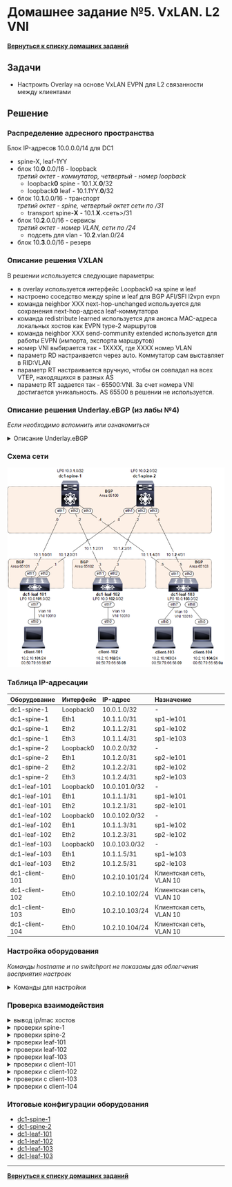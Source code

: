 # Домашнее задание №5. VxLAN. L2 VNI
[**Вернуться к списку домашних заданий**](https://github.com/takmenevag/otus-dc-design/tree/main/labs/)
## Задачи
- Настроить Overlay на основе VxLAN EVPN для L2 связанности между клиентами

## Решение
### Распределение адресного пространства

Блок IP-адресов 10.0.0.0/14 для DC1
- spine-X, leaf-1YY
- блок 10.**0**.0.0/16 - loopback \
  _третий октет - коммутатор, четвертый - номер loopback_
  - loopback**0** spine - 10.1.X.**0**/32
  - loopback**0** leaf - 10.1.1YY.**0**/32
- блок 10.**1**.0.0/16 - транспорт \
 _третий октет - spine, четвертый октет сети по /31_
  - transport spine-**X** - 10.1.**X**.<сеть>/31
- блок 10.**2**.0.0/16 - сервисы \
 _третий октет - номер VLAN, сети по /24_
  - подсеть для vlan - 10.**2**.vlan.0/24
- блок 10.**3**.0.0/16 - резерв

### Описание решения VXLAN
В решении используется следующие параметры:
- в overlay используется интерфейс Loopback0 на spine и leaf
- настроено соседство между spine и leaf для BGP AFI/SFI l2vpn evpn
- команда neighbor XXX next-hop-unchanged используется для сохранения next-hop-адреса leaf-коммутатора
- команда redistribute learned используется для анонса MAC-адреса локальных хостов как EVPN type-2 маршрутов
- команда neighbor XXX send-community extended используется для работы EVPN (импорта, экспорта маршрутов)
- номер VNI выбирается так - 1ХХХХ, где ХХХХ номер VLAN
- параметр RD настраивается через auto. Коммутатор сам выставляет в RID:VLAN
- параметр RT настраивается вручную, чтобы он совпадал на всех VTEP, находящихся в разных AS
- параметр RT задается так - 65500:VNI. За счет номера VNI достигается уникальность. AS 65500 в решении не используется.

### Описание решения Underlay.eBGP (из лабы №4)
_Если необходимо вспомнить или ознакомиться_
<details>
  <summary>Описание Underlay.eBGP </summary>

  В решении используется протокол маршрутизации eBGP со следующими параметрами:
- все spine размещены в одной AS 65100
- каждый leaf размещен в свой AS: leaf-1YY в AS 651YY
- на spine используются динамические peer-group с фильтром по номеру AS и транзитному блоку /24
- на leaf используются статические peer-group
- настроены keepalive-интервал 3 сек, hold time 9 сек.
- настроен maximum-paths равным 8 (4 вероятно хватит, но указал с запасом)
- настроен BGP routing updates интервал равным 0  (neighbor out-delay, установлен в 0 по умолчанию)
- настроена administrative distance равна 20 (по рекомендации Arista из предоставленной ссылке, возможно из-за iBGP между leaf в паре)
- отключена автоматическая активация BGP AFI/SFI ipv4 unicast (в данной лабе это было не обязательно)
- включен режим multi-agent model (поддежка redistribute в BGP AFI/SFI ipv4 unicast)
- включена аутентификация BGP-соседа
- настроено взаимодействие с протоколом bfd для улучшения сходимости сети
- таймеры bfd выбраны такие, чтобы сессии в EVE-NG флапали реже
</details>

### Cхема сети
![Изображение](https://github.com/takmenevag/otus-dc-design/blob/main/labs/lab5/scheme/lab5_scheme.PNG "Схема стенда")

### Таблица IP-адресации
|Оборудование	|Интерфейс	|IP-адрес	|Назначение|
|:-|:-|:-|:-|
|dc1-spine-1	|Loopback0	|10.0.1.0/32	|-|
|dc1-spine-1	|Eth1	|10.1.1.0/31	|sp1-le101|
|dc1-spine-1	|Eth2	|10.1.1.2/31	|sp1-le102|
|dc1-spine-1	|Eth3	|10.1.1.4/31	|sp1-le103|
|dc1-spine-2	|Loopback0	|10.0.2.0/32 |-|
|dc1-spine-2	|Eth1	|10.1.2.0/31	|sp2-le101|
|dc1-spine-2	|Eth2	|10.1.2.2/31	|sp2-le102|
|dc1-spine-2	|Eth3	|10.1.2.4/31	|sp2-le103|
|dc1-leaf-101	|Loopback0	|10.0.101.0/32 |-|
|dc1-leaf-101	|Eth1	|10.1.1.1/31	|sp1-le101|
|dc1-leaf-101	|Eth2	|10.1.2.1/31	|sp2-le101|
|dc1-leaf-102	|Loopback0	|10.0.102.0/32 |-|		
|dc1-leaf-102	|Eth1	|10.1.1.3/31	|sp1-le102|
|dc1-leaf-102	|Eth2	|10.1.2.3/31	|sp2-le102|	
|dc1-leaf-103	|Loopback0	|10.0.103.0/32 |-|	
|dc1-leaf-103	|Eth1	|10.1.1.5/31	|sp1-le103|
|dc1-leaf-103	|Eth2	|10.1.2.5/31	|sp2-le103|
|dc1-client-101	|Eth0	|10.2.10.101/24	|Клиентская сеть, VLAN 10|
|dc1-client-102	|Eth0	|10.2.10.102/24	|Клиентская сеть, VLAN 10|
|dc1-client-103	|Eth0	|10.2.10.103/24	|Клиентская сеть, VLAN 10|
|dc1-client-104	|Eth0	|10.2.10.104/24	|Клиентская сеть, VLAN 10|

### Настройка оборудования
_Команды hostname и no switchport не показаны для облегчения восприятия настроек_
<details>
  <summary>Команды для настройки </summary>

- spine-1
```
service routing protocols model multi-agent
!
interface Ethernet1
   description ### sp1-le101 ###
   ip address 10.1.1.0/31
   bfd interval 800 min-rx 800 multiplier 3
!
interface Ethernet2
   description ### sp1-le102 ###
   ip address 10.1.1.2/31
   bfd interval 800 min-rx 800 multiplier 3
!
interface Ethernet3
   description ### sp1-le103 ###
   ip address 10.1.1.4/31
   bfd interval 800 min-rx 800 multiplier 3
!
interface Loopback0
   ip address 10.0.1.0/32
!
ip routing
!
route-map RM-CONNECTED-TO-BGP permit 100
   match interface Loopback0
!
peer-filter PF-DC1-LEAF
   10 match as-range 65101-65199 result accept
!
router bgp 65100
   router-id 10.0.1.0
   no bgp default ipv4-unicast
   distance bgp 20 200 200
   maximum-paths 8
   bgp listen range 10.1.1.0/24 peer-group DC1-LEAF peer-filter PF-DC1-LEAF
   neighbor DC1-LEAF peer group
   neighbor DC1-LEAF bfd
   neighbor DC1-LEAF timers 3 9
   neighbor DC1-LEAF password 7 IS09sfEdsucPgvWfPXx0cQ==
   neighbor DC1-LEAF send-community extended
   !
   address-family evpn
      neighbor DC1-LEAF activate
      neighbor DC1-LEAF next-hop-unchanged
   !
   address-family ipv4
      neighbor DC1-LEAF activate
      redistribute connected route-map RM-CONNECTED-TO-BGP
```
- spine-2
```
service routing protocols model multi-agent
!
interface Ethernet1
   description ### sp2-le101 ###
   ip address 10.1.2.0/31
   bfd interval 800 min-rx 800 multiplier 3
!
interface Ethernet2
   description ### sp2-le102 ###
   ip address 10.1.2.2/31
   bfd interval 800 min-rx 800 multiplier 3
!
interface Ethernet3
   description ### sp2-le103 ###
   ip address 10.1.2.4/31
   bfd interval 800 min-rx 800 multiplier 3
!
interface Loopback0
   ip address 10.0.2.0/32
!
ip routing
!
route-map RM-CONNECTED-TO-BGP permit 100
   match interface Loopback0
!
peer-filter PF-DC1-LEAF
   10 match as-range 65101-65199 result accept
!
router bgp 65100
   router-id 10.0.2.0
   no bgp default ipv4-unicast
   distance bgp 20 200 200
   maximum-paths 8
   bgp listen range 10.1.2.0/24 peer-group DC1-LEAF peer-filter PF-DC1-LEAF
   neighbor DC1-LEAF peer group
   neighbor DC1-LEAF bfd
   neighbor DC1-LEAF timers 3 9
   neighbor DC1-LEAF password 7 IS09sfEdsucPgvWfPXx0cQ==
   neighbor DC1-LEAF send-community extended
   !
   address-family evpn
      neighbor DC1-LEAF activate
      neighbor DC1-LEAF next-hop-unchanged
   !
   address-family ipv4
      neighbor DC1-LEAF activate
      redistribute connected route-map RM-CONNECTED-TO-BGP
```
- leaf-101
```
service routing protocols model multi-agent
!
vlan 10
   name NET-10
!
interface Ethernet1
   description ### sp1-le101 ###
   ip address 10.1.1.1/31
   bfd interval 800 min-rx 800 multiplier 3
!
interface Ethernet2
   description ### sp2-le101 ###
   ip address 10.1.2.1/31
   bfd interval 800 min-rx 800 multiplier 3
!
interface Ethernet7
   switchport access vlan 10
!
interface Loopback0
   ip address 10.0.101.0/32
!
interface Vxlan1
   vxlan source-interface Loopback0
   vxlan udp-port 4789
   vxlan vlan 10 vni 10010
!
ip routing
!
route-map RM-CONNECTED-TO-BGP permit 100
   match interface Loopback0
!
router bgp 65101
   router-id 10.0.101.0
   no bgp default ipv4-unicast
   distance bgp 20 200 200
   maximum-paths 8
   neighbor DC1-SPINE peer group
   neighbor DC1-SPINE remote-as 65100
   neighbor DC1-SPINE bfd
   neighbor DC1-SPINE timers 3 9
   neighbor DC1-SPINE password 7 txq0MZ/aCqwJ+sp2WtntdQ==
   neighbor DC1-SPINE send-community extended
   neighbor 10.1.1.0 peer group DC1-SPINE
   neighbor 10.1.1.0 description ### dc1-spine-1 ###
   neighbor 10.1.2.0 peer group DC1-SPINE
   neighbor 10.1.2.0 description ### dc1-spine-2 ###
   !
   vlan 10
      rd auto
      route-target both 65500:10010
      redistribute learned
   !
   address-family evpn
      neighbor DC1-SPINE activate
   !
   address-family ipv4
      neighbor DC1-SPINE activate
      redistribute connected route-map RM-CONNECTED-TO-BGP
```
- leaf-102
```
service routing protocols model multi-agent
!
vlan 10
   name NET-10
!
interface Ethernet1
   description ### sp1-le102 ###
   ip address 10.1.1.3/31
   bfd interval 800 min-rx 800 multiplier 3
!
interface Ethernet2
   description ### sp2-le102 ###
   ip address 10.1.2.3/31
   bfd interval 800 min-rx 800 multiplier 3
!
interface Ethernet7
   switchport access vlan 10
!
interface Loopback0
   ip address 10.0.102.0/32
!
interface Vxlan1
   vxlan source-interface Loopback0
   vxlan udp-port 4789
   vxlan vlan 10 vni 10010
!
ip routing
!
route-map RM-CONNECTED-TO-BGP permit 100
   match interface Loopback0
!
router bgp 65102
   router-id 10.0.102.0
   no bgp default ipv4-unicast
   distance bgp 20 200 200
   maximum-paths 8
   neighbor DC1-SPINE peer group
   neighbor DC1-SPINE remote-as 65100
   neighbor DC1-SPINE bfd
   neighbor DC1-SPINE timers 3 9
   neighbor DC1-SPINE password 7 txq0MZ/aCqwJ+sp2WtntdQ==
   neighbor DC1-SPINE send-community extended
   neighbor 10.1.1.2 peer group DC1-SPINE
   neighbor 10.1.1.2 description ### dc1-spine-1 ###
   neighbor 10.1.2.2 peer group DC1-SPINE
   neighbor 10.1.2.2 description ### dc1-spine-2 ###
   !
   vlan 10
      rd auto
      route-target both 65500:10010
      redistribute learned
   !
   address-family evpn
      neighbor DC1-SPINE activate
   !
   address-family ipv4
      neighbor DC1-SPINE activate
      redistribute connected route-map RM-CONNECTED-TO-BGP
```
- leaf-103
```
service routing protocols model multi-agent
!
vlan 10
   name NET-10
!
interface Ethernet1
   description ### sp1-le103 ###
   no switchport
   ip address 10.1.1.5/31
   bfd interval 800 min-rx 800 multiplier 3
!
interface Ethernet2
   description ### sp2-le103 ###
   no switchport
   ip address 10.1.2.5/31
   bfd interval 800 min-rx 800 multiplier 3
!
interface Ethernet7
   switchport access vlan 10
!
interface Ethernet8
   switchport access vlan 10
!
interface Loopback0
   ip address 10.0.103.0/32
!
interface Vxlan1
   vxlan source-interface Loopback0
   vxlan udp-port 4789
   vxlan vlan 10 vni 10010
!
ip routing
!
route-map RM-CONNECTED-TO-BGP permit 100
   match interface Loopback0
!
router bgp 65103
   router-id 10.0.103.0
   no bgp default ipv4-unicast
   distance bgp 20 200 200
   maximum-paths 8
   neighbor DC1-SPINE peer group
   neighbor DC1-SPINE remote-as 65100
   neighbor DC1-SPINE bfd
   neighbor DC1-SPINE timers 3 9
   neighbor DC1-SPINE password 7 txq0MZ/aCqwJ+sp2WtntdQ==
   neighbor DC1-SPINE send-community extended
   neighbor 10.1.1.4 peer group DC1-SPINE
   neighbor 10.1.1.4 description ### dc1-spine-1 ###
   neighbor 10.1.2.4 peer group DC1-SPINE
   neighbor 10.1.2.4 description ### dc1-spine-2 ###
   !
   vlan 10
      rd auto
      route-target both 65500:10010
      redistribute learned
   !
   address-family evpn
      neighbor DC1-SPINE activate
   !
   address-family ipv4
      neighbor DC1-SPINE activate
      redistribute connected route-map RM-CONNECTED-TO-BGP
```

- client-101
```
set pcname client-101
ip 10.2.10.101/24 10.2.10.254
save
```

- client-102
```
set pcname client-102
ip 10.2.10.102/24 10.2.10.254
save
```

- client-103
```
set pcname client-103
ip 10.2.10.103/24 10.2.10.254
save
```

- client-104
```
set pcname client-104
ip 10.2.10.104/24 10.2.10.254
save
```

</details>

### Проверка взаимодействия

<details>
  <summary>вывод ip/mac хостов </summary>
  
```
client-101> show ip all
NAME   IP/MASK              GATEWAY           MAC                DNS
client-10.2.10.101/24       10.2.10.254       00:50:79:66:68:07  

client-102> show ip all
NAME   IP/MASK              GATEWAY           MAC                DNS
client-10.2.10.102/24       10.2.10.254       00:50:79:66:68:08  

client-103> show ip all
NAME   IP/MASK              GATEWAY           MAC                DNS
client-10.2.10.103/24       10.2.10.254       00:50:79:66:68:09  

client-104> show ip all
NAME   IP/MASK              GATEWAY           MAC                DNS
client-10.2.10.104/24       10.2.10.254       00:50:79:66:68:0a  
```
</details>

<details>
  <summary>проверки spine-1</summary>
  
```
dc1-spine-1#show bgp evpn summary
BGP summary information for VRF default
Router identifier 10.0.1.0, local AS number 65100
Neighbor Status Codes: m - Under maintenance
  Neighbor V AS           MsgRcvd   MsgSent  InQ OutQ  Up/Down State   PfxRcd PfxAcc
  10.1.1.1 4 65101            235       234    0    0 00:09:34 Estab   2      2
  10.1.1.3 4 65102           2113      2118    0    0 01:29:36 Estab   2      2
  10.1.1.5 4 65103           2114      2112    0    0 01:29:36 Estab   3      3
```
```
dc1-spine-1#show bgp evpn
BGP routing table information for VRF default
Router identifier 10.0.1.0, local AS number 65100
Route status codes: * - valid, > - active, S - Stale, E - ECMP head, e - ECMP
                    c - Contributing to ECMP, % - Pending BGP convergence
Origin codes: i - IGP, e - EGP, ? - incomplete
AS Path Attributes: Or-ID - Originator ID, C-LST - Cluster List, LL Nexthop - Link Local Nexthop

          Network                Next Hop              Metric  LocPref Weight  Path
 * >      RD: 10.0.101.0:10 mac-ip 0050.7966.6807
                                 10.0.101.0            -       100     0       65101 i
 * >      RD: 10.0.102.0:10 mac-ip 0050.7966.6808
                                 10.0.102.0            -       100     0       65102 i
 * >      RD: 10.0.103.0:10 mac-ip 0050.7966.6809
                                 10.0.103.0            -       100     0       65103 i
 * >      RD: 10.0.103.0:10 mac-ip 0050.7966.680a
                                 10.0.103.0            -       100     0       65103 i
 * >      RD: 10.0.101.0:10 imet 10.0.101.0
                                 10.0.101.0            -       100     0       65101 i
 * >      RD: 10.0.102.0:10 imet 10.0.102.0
                                 10.0.102.0            -       100     0       65102 i
 * >      RD: 10.0.103.0:10 imet 10.0.103.0
                                 10.0.103.0            -       100     0       65103 i
```
</details>


<details>
  <summary>проверки spine-2</summary>
  
```
dc1-spine-2#show bgp evpn summary
BGP summary information for VRF default
Router identifier 10.0.2.0, local AS number 65100
Neighbor Status Codes: m - Under maintenance
  Neighbor V AS           MsgRcvd   MsgSent  InQ OutQ  Up/Down State   PfxRcd PfxAcc
  10.1.2.1 4 65101            237       235    0    0 00:09:34 Estab   2      2
  10.1.2.3 4 65102           2863      2843    0    0 02:00:56 Estab   2      2
  10.1.2.5 4 65103           4328      4319    0    0 03:03:22 Estab   3      3
```
```
dc1-spine-2#show bgp evpn
BGP routing table information for VRF default
Router identifier 10.0.2.0, local AS number 65100
Route status codes: * - valid, > - active, S - Stale, E - ECMP head, e - ECMP
                    c - Contributing to ECMP, % - Pending BGP convergence
Origin codes: i - IGP, e - EGP, ? - incomplete
AS Path Attributes: Or-ID - Originator ID, C-LST - Cluster List, LL Nexthop - Link Local Nexthop

          Network                Next Hop              Metric  LocPref Weight  Path
 * >      RD: 10.0.101.0:10 mac-ip 0050.7966.6807
                                 10.0.101.0            -       100     0       65101 i
 * >      RD: 10.0.102.0:10 mac-ip 0050.7966.6808
                                 10.0.102.0            -       100     0       65102 i
 * >      RD: 10.0.103.0:10 mac-ip 0050.7966.6809
                                 10.0.103.0            -       100     0       65103 i
 * >      RD: 10.0.103.0:10 mac-ip 0050.7966.680a
                                 10.0.103.0            -       100     0       65103 i
 * >      RD: 10.0.101.0:10 imet 10.0.101.0
                                 10.0.101.0            -       100     0       65101 i
 * >      RD: 10.0.102.0:10 imet 10.0.102.0
                                 10.0.102.0            -       100     0       65102 i
 * >      RD: 10.0.103.0:10 imet 10.0.103.0
                                 10.0.103.0            -       100     0       65103 i
```
</details>

<details>
  <summary>проверки leaf-101</summary>
  
```
dc1-leaf-101#show bgp evpn summary
BGP summary information for VRF default
Router identifier 10.0.101.0, local AS number 65101
Neighbor Status Codes: m - Under maintenance
  Description              Neighbor V AS           MsgRcvd   MsgSent  InQ OutQ  Up/Down State   PfxRcd PfxAcc
  ### dc1-spine-1 ###      10.1.1.0 4 65100           9137      9171    0    0 00:09:34 Estab   5      5
  ### dc1-spine-2 ###      10.1.2.0 4 65100           7135      7155    0    0 00:09:34 Estab   5      5

```
_Вывод команд по отдельности show bgp evpn route-type < mac-ip | imet > не стал выкладывать, там тоже самое_
```
dc1-leaf-101#show bgp evpn
BGP routing table information for VRF default
Router identifier 10.0.101.0, local AS number 65101
Route status codes: * - valid, > - active, S - Stale, E - ECMP head, e - ECMP
                    c - Contributing to ECMP, % - Pending BGP convergence
Origin codes: i - IGP, e - EGP, ? - incomplete
AS Path Attributes: Or-ID - Originator ID, C-LST - Cluster List, LL Nexthop - Link Local Nexthop

          Network                Next Hop              Metric  LocPref Weight  Path
 * >      RD: 10.0.101.0:10 mac-ip 0050.7966.6807
                                 -                     -       -       0       i
 * >Ec    RD: 10.0.102.0:10 mac-ip 0050.7966.6808
                                 10.0.102.0            -       100     0       65100 65102 i
 *  ec    RD: 10.0.102.0:10 mac-ip 0050.7966.6808
                                 10.0.102.0            -       100     0       65100 65102 i
 * >Ec    RD: 10.0.103.0:10 mac-ip 0050.7966.6809
                                 10.0.103.0            -       100     0       65100 65103 i
 *  ec    RD: 10.0.103.0:10 mac-ip 0050.7966.6809
                                 10.0.103.0            -       100     0       65100 65103 i
 * >Ec    RD: 10.0.103.0:10 mac-ip 0050.7966.680a
                                 10.0.103.0            -       100     0       65100 65103 i
 *  ec    RD: 10.0.103.0:10 mac-ip 0050.7966.680a
                                 10.0.103.0            -       100     0       65100 65103 i
 * >      RD: 10.0.101.0:10 imet 10.0.101.0
                                 -                     -       -       0       i
 * >Ec    RD: 10.0.102.0:10 imet 10.0.102.0
                                 10.0.102.0            -       100     0       65100 65102 i
 *  ec    RD: 10.0.102.0:10 imet 10.0.102.0
                                 10.0.102.0            -       100     0       65100 65102 i
 * >Ec    RD: 10.0.103.0:10 imet 10.0.103.0
                                 10.0.103.0            -       100     0       65100 65103 i
 *  ec    RD: 10.0.103.0:10 imet 10.0.103.0
                                 10.0.103.0            -       100     0       65100 65103 i
```
```
dc1-leaf-101#show interface vxlan1
Vxlan1 is up, line protocol is up (connected)
  Hardware is Vxlan
  Source interface is Loopback0 and is active with 10.0.101.0
  Listening on UDP port 4789
  Replication/Flood Mode is headend with Flood List Source: EVPN
  Remote MAC learning via EVPN
  VNI mapping to VLANs
  Static VLAN to VNI mapping is 
    [10, 10010]      
  Note: All Dynamic VLANs used by VCS are internal VLANs.
        Use 'show vxlan vni' for details.
  Static VRF to VNI mapping is not configured
  Headend replication flood vtep list is:
    10 10.0.102.0      10.0.103.0     
  Shared Router MAC is 0000.0000.0000
```
```
dc1-leaf-101#show vxlan vtep
Remote VTEPS for Vxlan1:

VTEP             Tunnel Type(s)
---------------- --------------
10.0.102.0       unicast, flood
10.0.103.0       unicast, flood

Total number of remote VTEPS:  2
```
```
dc1-leaf-101#show mac address-table vlan 10
          Mac Address Table
------------------------------------------------------------------

Vlan    Mac Address       Type        Ports      Moves   Last Move
----    -----------       ----        -----      -----   ---------
  10    0050.7966.6807    DYNAMIC     Et7        1       0:03:28 ago
  10    0050.7966.6808    DYNAMIC     Vx1        1       0:03:27 ago
  10    0050.7966.6809    DYNAMIC     Vx1        1       0:03:27 ago
  10    0050.7966.680a    DYNAMIC     Vx1        1       0:03:27 ago
Total Mac Addresses for this criterion: 4

          Multicast Mac Address Table
------------------------------------------------------------------

Vlan    Mac Address       Type        Ports
----    -----------       ----        -----
Total Mac Addresses for this criterion: 0
```
```
dc1-leaf-101#show vxlan address-table
          Vxlan Mac Address Table
----------------------------------------------------------------------

VLAN  Mac Address     Type      Prt  VTEP             Moves   Last Move
----  -----------     ----      ---  ----             -----   ---------
  10  0050.7966.6808  EVPN      Vx1  10.0.102.0       1       0:03:35 ago
  10  0050.7966.6809  EVPN      Vx1  10.0.103.0       1       0:03:35 ago
  10  0050.7966.680a  EVPN      Vx1  10.0.103.0       1       0:03:35 ago
Total Remote Mac Addresses for this criterion: 3
```
_Вывод для всех MAC не стал выкладывать, но он есть_
```
dc1-leaf-101#show bgp evpn route-type mac-ip 0050.7966.6807 detail 
BGP routing table information for VRF default
Router identifier 10.0.101.0, local AS number 65101
BGP routing table entry for mac-ip 0050.7966.6807, Route Distinguisher: 10.0.101.0:10
 Paths: 1 available
  Local
    - from - (0.0.0.0)
      Origin IGP, metric -, localpref -, weight 0, tag 0, valid, local, best
      Extended Community: Route-Target-AS:65500:10010 TunnelEncap:tunnelTypeVxlan
      VNI: 10010 ESI: 0000:0000:0000:0000:0000

dc1-leaf-101#show bgp evpn route-type mac-ip 0050.7966.6808 detail 
BGP routing table information for VRF default
Router identifier 10.0.101.0, local AS number 65101
BGP routing table entry for mac-ip 0050.7966.6808, Route Distinguisher: 10.0.102.0:10
 Paths: 2 available
  65100 65102
    10.0.102.0 from 10.1.2.0 (10.0.2.0)
      Origin IGP, metric -, localpref 100, weight 0, tag 0, valid, external, ECMP head, ECMP, best, ECMP contributor
      Extended Community: Route-Target-AS:65500:10010 TunnelEncap:tunnelTypeVxlan
      VNI: 10010 ESI: 0000:0000:0000:0000:0000
  65100 65102
    10.0.102.0 from 10.1.1.0 (10.0.1.0)
      Origin IGP, metric -, localpref 100, weight 0, tag 0, valid, external, ECMP, ECMP contributor
      Extended Community: Route-Target-AS:65500:10010 TunnelEncap:tunnelTypeVxlan
      VNI: 10010 ESI: 0000:0000:0000:0000:0000
```

</details>

<details>
  <summary>проверки leaf-102</summary>
  
```
dc1-leaf-102#show bgp evpn summary
BGP summary information for VRF default
Router identifier 10.0.102.0, local AS number 65102
Neighbor Status Codes: m - Under maintenance
  Description              Neighbor V AS           MsgRcvd   MsgSent  InQ OutQ  Up/Down State   PfxRcd PfxAcc
  ### dc1-spine-1 ###      10.1.1.2 4 65100           2886      2885    0    0 01:29:36 Estab   5      5
  ### dc1-spine-2 ###      10.1.2.2 4 65100           2843      2863    0    0 02:00:56 Estab   5      5
```
```
dc1-leaf-102#show bgp evpn
BGP routing table information for VRF default
Router identifier 10.0.102.0, local AS number 65102
Route status codes: * - valid, > - active, S - Stale, E - ECMP head, e - ECMP
                    c - Contributing to ECMP, % - Pending BGP convergence
Origin codes: i - IGP, e - EGP, ? - incomplete
AS Path Attributes: Or-ID - Originator ID, C-LST - Cluster List, LL Nexthop - Link Local Nexthop

          Network                Next Hop              Metric  LocPref Weight  Path
 * >Ec    RD: 10.0.101.0:10 mac-ip 0050.7966.6807
                                 10.0.101.0            -       100     0       65100 65101 i
 *  ec    RD: 10.0.101.0:10 mac-ip 0050.7966.6807
                                 10.0.101.0            -       100     0       65100 65101 i
 * >      RD: 10.0.102.0:10 mac-ip 0050.7966.6808
                                 -                     -       -       0       i
 * >Ec    RD: 10.0.103.0:10 mac-ip 0050.7966.6809
                                 10.0.103.0            -       100     0       65100 65103 i
 *  ec    RD: 10.0.103.0:10 mac-ip 0050.7966.6809
                                 10.0.103.0            -       100     0       65100 65103 i
 * >Ec    RD: 10.0.103.0:10 mac-ip 0050.7966.680a
                                 10.0.103.0            -       100     0       65100 65103 i
 *  ec    RD: 10.0.103.0:10 mac-ip 0050.7966.680a
                                 10.0.103.0            -       100     0       65100 65103 i
 * >Ec    RD: 10.0.101.0:10 imet 10.0.101.0
                                 10.0.101.0            -       100     0       65100 65101 i
 *  ec    RD: 10.0.101.0:10 imet 10.0.101.0
                                 10.0.101.0            -       100     0       65100 65101 i
 * >      RD: 10.0.102.0:10 imet 10.0.102.0
                                 -                     -       -       0       i
 * >Ec    RD: 10.0.103.0:10 imet 10.0.103.0
                                 10.0.103.0            -       100     0       65100 65103 i
 *  ec    RD: 10.0.103.0:10 imet 10.0.103.0
                                 10.0.103.0            -       100     0       65100 65103 i
```
```
dc1-leaf-102#show interface vxlan1
Vxlan1 is up, line protocol is up (connected)
  Hardware is Vxlan
  Source interface is Loopback0 and is active with 10.0.102.0
  Listening on UDP port 4789
  Replication/Flood Mode is headend with Flood List Source: EVPN
  Remote MAC learning via EVPN
  VNI mapping to VLANs
  Static VLAN to VNI mapping is 
    [10, 10010]      
  Note: All Dynamic VLANs used by VCS are internal VLANs.
        Use 'show vxlan vni' for details.
  Static VRF to VNI mapping is not configured
  Headend replication flood vtep list is:
    10 10.0.101.0      10.0.103.0     
  Shared Router MAC is 0000.0000.0000
```
```
dc1-leaf-102#show vxlan vtep
Remote VTEPS for Vxlan1:

VTEP             Tunnel Type(s)
---------------- --------------
10.0.101.0       flood, unicast
10.0.103.0       flood, unicast

Total number of remote VTEPS:  2
```
```
dc1-leaf-102#show mac address-table vlan 10
          Mac Address Table
------------------------------------------------------------------

Vlan    Mac Address       Type        Ports      Moves   Last Move
----    -----------       ----        -----      -----   ---------
  10    0050.7966.6807    DYNAMIC     Vx1        1       0:03:27 ago
  10    0050.7966.6808    DYNAMIC     Et7        1       0:03:28 ago
  10    0050.7966.6809    DYNAMIC     Vx1        1       0:03:28 ago
  10    0050.7966.680a    DYNAMIC     Vx1        1       0:03:28 ago
Total Mac Addresses for this criterion: 4

          Multicast Mac Address Table
------------------------------------------------------------------

Vlan    Mac Address       Type        Ports
----    -----------       ----        -----
Total Mac Addresses for this criterion: 0
```
```
dc1-leaf-102#show vxlan address-table
          Vxlan Mac Address Table
----------------------------------------------------------------------

VLAN  Mac Address     Type      Prt  VTEP             Moves   Last Move
----  -----------     ----      ---  ----             -----   ---------
  10  0050.7966.6807  EVPN      Vx1  10.0.101.0       1       0:03:35 ago
  10  0050.7966.6809  EVPN      Vx1  10.0.103.0       1       0:03:35 ago
  10  0050.7966.680a  EVPN      Vx1  10.0.103.0       1       0:03:35 ago
Total Remote Mac Addresses for this criterion: 3
```
```
dc1-leaf-102#show bgp evpn route-type mac-ip 0050.7966.6807 detail 
BGP routing table information for VRF default
Router identifier 10.0.102.0, local AS number 65102
BGP routing table entry for mac-ip 0050.7966.6807, Route Distinguisher: 10.0.101.0:10
 Paths: 2 available
  65100 65101
    10.0.101.0 from 10.1.1.2 (10.0.1.0)
      Origin IGP, metric -, localpref 100, weight 0, tag 0, valid, external, ECMP head, ECMP, best, ECMP contributor
      Extended Community: Route-Target-AS:65500:10010 TunnelEncap:tunnelTypeVxlan
      VNI: 10010 ESI: 0000:0000:0000:0000:0000
  65100 65101
    10.0.101.0 from 10.1.2.2 (10.0.2.0)
      Origin IGP, metric -, localpref 100, weight 0, tag 0, valid, external, ECMP, ECMP contributor
      Extended Community: Route-Target-AS:65500:10010 TunnelEncap:tunnelTypeVxlan
      VNI: 10010 ESI: 0000:0000:0000:0000:0000

dc1-leaf-102#show bgp evpn route-type mac-ip 0050.7966.6808 detail 
BGP routing table information for VRF default
Router identifier 10.0.102.0, local AS number 65102
BGP routing table entry for mac-ip 0050.7966.6808, Route Distinguisher: 10.0.102.0:10
 Paths: 1 available
  Local
    - from - (0.0.0.0)
      Origin IGP, metric -, localpref -, weight 0, tag 0, valid, local, best
      Extended Community: Route-Target-AS:65500:10010 TunnelEncap:tunnelTypeVxlan
      VNI: 10010 ESI: 0000:0000:0000:0000:0000
```

</details>

<details>
  <summary>проверки leaf-103</summary>
  
```
dc1-leaf-103#show bgp evpn summary
BGP summary information for VRF default
Router identifier 10.0.103.0, local AS number 65103
Neighbor Status Codes: m - Under maintenance
  Description              Neighbor V AS           MsgRcvd   MsgSent  InQ OutQ  Up/Down State   PfxRcd PfxAcc
  ### dc1-spine-1 ###      10.1.1.4 4 65100           7235      7268    0    0 01:29:36 Estab   4      4
  ### dc1-spine-2 ###      10.1.2.4 4 65100           7111      7140    0    0 03:03:22 Estab   4      4
```
```
dc1-leaf-103#show bgp evpn
BGP routing table information for VRF default
Router identifier 10.0.103.0, local AS number 65103
Route status codes: * - valid, > - active, S - Stale, E - ECMP head, e - ECMP
                    c - Contributing to ECMP, % - Pending BGP convergence
Origin codes: i - IGP, e - EGP, ? - incomplete
AS Path Attributes: Or-ID - Originator ID, C-LST - Cluster List, LL Nexthop - Link Local Nexthop

          Network                Next Hop              Metric  LocPref Weight  Path
 * >Ec    RD: 10.0.101.0:10 mac-ip 0050.7966.6807
                                 10.0.101.0            -       100     0       65100 65101 i
 *  ec    RD: 10.0.101.0:10 mac-ip 0050.7966.6807
                                 10.0.101.0            -       100     0       65100 65101 i
 * >Ec    RD: 10.0.102.0:10 mac-ip 0050.7966.6808
                                 10.0.102.0            -       100     0       65100 65102 i
 *  ec    RD: 10.0.102.0:10 mac-ip 0050.7966.6808
                                 10.0.102.0            -       100     0       65100 65102 i
 * >      RD: 10.0.103.0:10 mac-ip 0050.7966.6809
                                 -                     -       -       0       i
 * >      RD: 10.0.103.0:10 mac-ip 0050.7966.680a
                                 -                     -       -       0       i
 * >Ec    RD: 10.0.101.0:10 imet 10.0.101.0
                                 10.0.101.0            -       100     0       65100 65101 i
 *  ec    RD: 10.0.101.0:10 imet 10.0.101.0
                                 10.0.101.0            -       100     0       65100 65101 i
 * >Ec    RD: 10.0.102.0:10 imet 10.0.102.0
                                 10.0.102.0            -       100     0       65100 65102 i
 *  ec    RD: 10.0.102.0:10 imet 10.0.102.0
                                 10.0.102.0            -       100     0       65100 65102 i
 * >      RD: 10.0.103.0:10 imet 10.0.103.0
```
```                                 -                     -       -       0       i
dc1-leaf-103#show interface vxlan1
Vxlan1 is up, line protocol is up (connected)
  Hardware is Vxlan
  Source interface is Loopback0 and is active with 10.0.103.0
  Listening on UDP port 4789
  Replication/Flood Mode is headend with Flood List Source: EVPN
  Remote MAC learning via EVPN
  VNI mapping to VLANs
  Static VLAN to VNI mapping is 
    [10, 10010]      
  Note: All Dynamic VLANs used by VCS are internal VLANs.
        Use 'show vxlan vni' for details.
  Static VRF to VNI mapping is not configured
  Headend replication flood vtep list is:
    10 10.0.102.0      10.0.101.0     
  Shared Router MAC is 0000.0000.0000
```
```
dc1-leaf-103#show vxlan vtep
Remote VTEPS for Vxlan1:

VTEP             Tunnel Type(s)
---------------- --------------
10.0.101.0       flood, unicast
10.0.102.0       flood, unicast

Total number of remote VTEPS:  2
```
``` 
dc1-leaf-103#show mac address-table vlan 10
          Mac Address Table
------------------------------------------------------------------

Vlan    Mac Address       Type        Ports      Moves   Last Move
----    -----------       ----        -----      -----   ---------
  10    0050.7966.6807    DYNAMIC     Vx1        1       0:03:27 ago
  10    0050.7966.6808    DYNAMIC     Vx1        1       0:03:27 ago
  10    0050.7966.6809    DYNAMIC     Et7        1       0:03:28 ago
  10    0050.7966.680a    DYNAMIC     Et8        1       0:03:28 ago
Total Mac Addresses for this criterion: 4

          Multicast Mac Address Table
------------------------------------------------------------------

Vlan    Mac Address       Type        Ports
----    -----------       ----        -----
Total Mac Addresses for this criterion: 0
```
``` 
dc1-leaf-103#show vxlan address-table
          Vxlan Mac Address Table
----------------------------------------------------------------------

VLAN  Mac Address     Type      Prt  VTEP             Moves   Last Move
----  -----------     ----      ---  ----             -----   ---------
  10  0050.7966.6807  EVPN      Vx1  10.0.101.0       1       0:03:35 ago
  10  0050.7966.6808  EVPN      Vx1  10.0.102.0       1       0:03:35 ago
Total Remote Mac Addresses for this criterion: 2
```
``` 
dc1-leaf-103#show bgp evpn route-type mac-ip 0050.7966.6807 detail 
BGP routing table information for VRF default
Router identifier 10.0.103.0, local AS number 65103
BGP routing table entry for mac-ip 0050.7966.6807, Route Distinguisher: 10.0.101.0:10
 Paths: 2 available
  65100 65101
    10.0.101.0 from 10.1.1.4 (10.0.1.0)
      Origin IGP, metric -, localpref 100, weight 0, tag 0, valid, external, ECMP head, ECMP, best, ECMP contributor
      Extended Community: Route-Target-AS:65500:10010 TunnelEncap:tunnelTypeVxlan
      VNI: 10010 ESI: 0000:0000:0000:0000:0000
  65100 65101
    10.0.101.0 from 10.1.2.4 (10.0.2.0)
      Origin IGP, metric -, localpref 100, weight 0, tag 0, valid, external, ECMP, ECMP contributor
      Extended Community: Route-Target-AS:65500:10010 TunnelEncap:tunnelTypeVxlan
      VNI: 10010 ESI: 0000:0000:0000:0000:0000

dc1-leaf-103#show bgp evpn route-type mac-ip 0050.7966.6808 detail 
BGP routing table information for VRF default
Router identifier 10.0.103.0, local AS number 65103
BGP routing table entry for mac-ip 0050.7966.6808, Route Distinguisher: 10.0.102.0:10
 Paths: 2 available
  65100 65102
    10.0.102.0 from 10.1.2.4 (10.0.2.0)
      Origin IGP, metric -, localpref 100, weight 0, tag 0, valid, external, ECMP head, ECMP, best, ECMP contributor
      Extended Community: Route-Target-AS:65500:10010 TunnelEncap:tunnelTypeVxlan
      VNI: 10010 ESI: 0000:0000:0000:0000:0000
  65100 65102
    10.0.102.0 from 10.1.1.4 (10.0.1.0)
      Origin IGP, metric -, localpref 100, weight 0, tag 0, valid, external, ECMP, ECMP contributor
      Extended Community: Route-Target-AS:65500:10010 TunnelEncap:tunnelTypeVxlan
      VNI: 10010 ESI: 0000:0000:0000:0000:0000
```
</details>

<details>
  <summary>проверки с client-101</summary>
  
```
client-101> ping 10.2.10.101
10.2.10.101 icmp_seq=1 ttl=64 time=0.001 ms
10.2.10.101 icmp_seq=2 ttl=64 time=0.001 ms
10.2.10.101 icmp_seq=3 ttl=64 time=0.001 ms
10.2.10.101 icmp_seq=4 ttl=64 time=0.001 ms
10.2.10.101 icmp_seq=5 ttl=64 time=0.001 ms

client-101> ping 10.2.10.102
84 bytes from 10.2.10.102 icmp_seq=1 ttl=64 time=55.942 ms
84 bytes from 10.2.10.102 icmp_seq=2 ttl=64 time=67.560 ms
84 bytes from 10.2.10.102 icmp_seq=3 ttl=64 time=47.139 ms
84 bytes from 10.2.10.102 icmp_seq=4 ttl=64 time=39.613 ms
84 bytes from 10.2.10.102 icmp_seq=5 ttl=64 time=36.036 ms

client-101> ping 10.2.10.103
84 bytes from 10.2.10.103 icmp_seq=1 ttl=64 time=48.365 ms
84 bytes from 10.2.10.103 icmp_seq=2 ttl=64 time=73.217 ms
84 bytes from 10.2.10.103 icmp_seq=3 ttl=64 time=42.776 ms
84 bytes from 10.2.10.103 icmp_seq=4 ttl=64 time=43.088 ms
84 bytes from 10.2.10.103 icmp_seq=5 ttl=64 time=50.260 ms

client-101> ping 10.2.10.104
84 bytes from 10.2.10.104 icmp_seq=1 ttl=64 time=59.791 ms
84 bytes from 10.2.10.104 icmp_seq=2 ttl=64 time=43.731 ms
84 bytes from 10.2.10.104 icmp_seq=3 ttl=64 time=44.790 ms
84 bytes from 10.2.10.104 icmp_seq=4 ttl=64 time=30.457 ms
84 bytes from 10.2.10.104 icmp_seq=5 ttl=64 time=33.390 ms

```
</details>

<details>
  <summary>проверки с client-102</summary>
  
```
client-102> ping 10.2.10.101
84 bytes from 10.2.10.101 icmp_seq=1 ttl=64 time=94.490 ms
84 bytes from 10.2.10.101 icmp_seq=2 ttl=64 time=44.310 ms
84 bytes from 10.2.10.101 icmp_seq=3 ttl=64 time=45.384 ms
84 bytes from 10.2.10.101 icmp_seq=4 ttl=64 time=35.507 ms
84 bytes from 10.2.10.101 icmp_seq=5 ttl=64 time=33.136 ms

client-102> ping 10.2.10.102
10.2.10.102 icmp_seq=1 ttl=64 time=0.001 ms
10.2.10.102 icmp_seq=2 ttl=64 time=0.001 ms
10.2.10.102 icmp_seq=3 ttl=64 time=0.001 ms
10.2.10.102 icmp_seq=4 ttl=64 time=0.001 ms
10.2.10.102 icmp_seq=5 ttl=64 time=0.001 ms

client-102> ping 10.2.10.103
84 bytes from 10.2.10.103 icmp_seq=1 ttl=64 time=51.648 ms
84 bytes from 10.2.10.103 icmp_seq=2 ttl=64 time=61.367 ms
84 bytes from 10.2.10.103 icmp_seq=3 ttl=64 time=44.492 ms
84 bytes from 10.2.10.103 icmp_seq=4 ttl=64 time=49.014 ms
84 bytes from 10.2.10.103 icmp_seq=5 ttl=64 time=51.349 ms

client-102> ping 10.2.10.104
84 bytes from 10.2.10.104 icmp_seq=1 ttl=64 time=59.131 ms
84 bytes from 10.2.10.104 icmp_seq=2 ttl=64 time=39.821 ms
84 bytes from 10.2.10.104 icmp_seq=3 ttl=64 time=33.710 ms
84 bytes from 10.2.10.104 icmp_seq=4 ttl=64 time=29.395 ms
84 bytes from 10.2.10.104 icmp_seq=5 ttl=64 time=47.674 ms

```
</details>


<details>
  <summary>проверки с client-103</summary>
  
```
client-103> ping 10.2.10.101
84 bytes from 10.2.10.101 icmp_seq=1 ttl=64 time=137.180 ms
84 bytes from 10.2.10.101 icmp_seq=2 ttl=64 time=46.000 ms
84 bytes from 10.2.10.101 icmp_seq=3 ttl=64 time=58.151 ms
84 bytes from 10.2.10.101 icmp_seq=4 ttl=64 time=48.096 ms
84 bytes from 10.2.10.101 icmp_seq=5 ttl=64 time=42.235 ms

client-103> ping 10.2.10.102
84 bytes from 10.2.10.102 icmp_seq=1 ttl=64 time=44.636 ms
84 bytes from 10.2.10.102 icmp_seq=2 ttl=64 time=42.281 ms
84 bytes from 10.2.10.102 icmp_seq=3 ttl=64 time=47.920 ms
84 bytes from 10.2.10.102 icmp_seq=4 ttl=64 time=50.842 ms
84 bytes from 10.2.10.102 icmp_seq=5 ttl=64 time=51.838 ms

client-103> ping 10.2.10.103
10.2.10.103 icmp_seq=1 ttl=64 time=0.001 ms
10.2.10.103 icmp_seq=2 ttl=64 time=0.001 ms
10.2.10.103 icmp_seq=3 ttl=64 time=0.001 ms
10.2.10.103 icmp_seq=4 ttl=64 time=0.001 ms
10.2.10.103 icmp_seq=5 ttl=64 time=0.001 ms

client-103> ping 10.2.10.104
84 bytes from 10.2.10.104 icmp_seq=1 ttl=64 time=15.211 ms
84 bytes from 10.2.10.104 icmp_seq=2 ttl=64 time=8.362 ms
84 bytes from 10.2.10.104 icmp_seq=3 ttl=64 time=10.529 ms
84 bytes from 10.2.10.104 icmp_seq=4 ttl=64 time=7.569 ms
84 bytes from 10.2.10.104 icmp_seq=5 ttl=64 time=9.621 ms
```
</details>


<details>
  <summary>проверки с client-104</summary>
  
```
client-104> ping 10.2.10.101
84 bytes from 10.2.10.101 icmp_seq=1 ttl=64 time=127.328 ms
84 bytes from 10.2.10.101 icmp_seq=2 ttl=64 time=49.545 ms
84 bytes from 10.2.10.101 icmp_seq=3 ttl=64 time=58.084 ms
84 bytes from 10.2.10.101 icmp_seq=4 ttl=64 time=48.284 ms
84 bytes from 10.2.10.101 icmp_seq=5 ttl=64 time=42.762 ms

client-104> ping 10.2.10.102
84 bytes from 10.2.10.102 icmp_seq=1 ttl=64 time=48.494 ms
84 bytes from 10.2.10.102 icmp_seq=2 ttl=64 time=42.314 ms
84 bytes from 10.2.10.102 icmp_seq=3 ttl=64 time=48.468 ms
84 bytes from 10.2.10.102 icmp_seq=4 ttl=64 time=49.793 ms
84 bytes from 10.2.10.102 icmp_seq=5 ttl=64 time=52.673 ms

client-104> ping 10.2.10.103
84 bytes from 10.2.10.103 icmp_seq=1 ttl=64 time=15.369 ms
84 bytes from 10.2.10.103 icmp_seq=2 ttl=64 time=17.487 ms
84 bytes from 10.2.10.103 icmp_seq=3 ttl=64 time=9.396 ms
84 bytes from 10.2.10.103 icmp_seq=4 ttl=64 time=12.041 ms
84 bytes from 10.2.10.103 icmp_seq=5 ttl=64 time=11.671 ms

client-104> ping 10.2.10.104
10.2.10.104 icmp_seq=1 ttl=64 time=0.001 ms
10.2.10.104 icmp_seq=2 ttl=64 time=0.001 ms
10.2.10.104 icmp_seq=3 ttl=64 time=0.001 ms
10.2.10.104 icmp_seq=4 ttl=64 time=0.001 ms
10.2.10.104 icmp_seq=5 ttl=64 time=0.001 ms
```
</details>


### Итоговые конфигурации оборудования
- [dc1-spine-1](https://github.com/takmenevag/otus-dc-design/blob/main/labs/lab5/config/dc1-spine-1.txt)
- [dc1-spine-2](https://github.com/takmenevag/otus-dc-design/blob/main/labs/lab5/config/dc1-spine-2.txt)
- [dc1-leaf-101](https://github.com/takmenevag/otus-dc-design/blob/main/labs/lab5/config/dc1-leaf-101.txt)
- [dc1-leaf-102](https://github.com/takmenevag/otus-dc-design/blob/main/labs/lab5/config/dc1-leaf-102.txt)
- [dc1-leaf-103](https://github.com/takmenevag/otus-dc-design/blob/main/labs/lab5/config/dc1-leaf-103.txt)
- [dc1-leaf-103](https://github.com/takmenevag/otus-dc-design/blob/main/labs/lab5/config/dc1-clients.txt)
---

[**Вернуться к списку домашних заданий**](https://github.com/takmenevag/otus-dc-design/tree/main/labs/)
